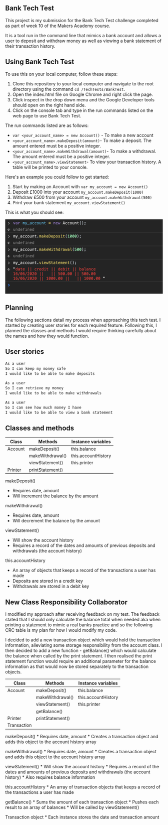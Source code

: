 ## Bank Tech Test

This project is my submission for the Bank Tech  Test challenge completed as part of week 10 of the  Makers Academy course.

It is a tool run in the command line that mimics a bank account and allows a user to deposit and withdraw money as well as viewing a bank statement of their transaction history.

## Using Bank Tech Test

To use this on your local computer, follow these steps:

  1. Clone this repository to your local computer and navigate to the root directory using the command `cd /TechTests/BankTest`.
  2. Open the index.html file on Google Chrome and right click the page.
  3. Click inspect in the drop down menu and the Google Developer tools should open on the right hand side.
  4. Click on the console tab and type in the run commands listed on the web page to use Bank Tech Test.

The run commands listed are as follows:

* `var <your_account_name> = new Account()` - To make a new account
* `<your_account_name>.makeDeposit(amount)`- To make a deposit. The amount entered must be a positive integer.
* `<your_account_name>.makeWithdrawal(amount)`- To make a withdrawal. The amount entered must be a positive integer.
* `<your_account_name>.viewStatement`- To view your transaction history. A table will be printed to your console.

Here's an example you could follow to get started:

  1. Start by making an Account with `var my_account = new Account()`
  2. Deposit £1000 into your account `my_account.makeDeposit(1000)`
  3. Withdraw £500 from your account `my_account.makeWithdrawal(500)`
  4. Print your bank statement `my_account.viewStatement()`


This is what you should see:

![Expected output](Example.png)

## Planning

The following sections detail my process when approaching this tech test. I started by creating user stories for each required feature. Following this, I planned the classes and methods I would require thinking carefully about the names and how they would function.

## User stories

```
As a user
So I can keep my money safe
I would like to be able to make deposits
```

```
As a user
So I can retrieve my money
I would like to be able to make withdrawals
```

```
As a user
So I can see how much money I have
I would like to be able to view a bank statement
```


## Classes and methods

Class | Methods | Instance variables
------------ | ------------- | -------------
| Account | makeDeposit() | this.balance |
|         | makeWithdrawal() | this.accountHistory |
|         | viewStatement() |  this.printer |
| Printer | printStatement() |  |


makeDeposit()
  * Requires date, amount
  * Will increment the balance by the amount

makeWithdrawal()
  * Requires date, amount
  * Will decrement the balance by the amount

viewStatement()
  * Will show the account history
  * Requires a record of the dates and amounts of previous deposits and withdrawals (the account history)

this.accountHistory
  * An array of objects that keeps a record of the transactions a user has made
  * Deposits are stored in a credit key
  * Withdrawals are stored in a debit key

## New Class Responsibility Collaborator

I modified my approach after receiving feedback on my test. The feedback stated that I should only calculate the balance total when needed aka when printing a statement to mimic a real banks practice and so the following CRC table is my plan for how I would modify my code.

I decided to add a new transaction object which would hold the transaction information, alleviating some storage responsibility from the account class. I then decided to add a new function - getBalance() which would calculate the balance when called by the print statement. I then realised the print statement function would require an additional parameter for the balance information as that would now be stored separately to the transaction objects.

  Class | Methods | Instance variables
  ------------ | ------------- | -------------
  | Account | makeDeposit() | this.balance |
  |         | makeWithdrawal() | this.accountHistory |
  |         | viewStatement() |  this.printer |
  |         | getBalance()|   |
  | Printer | printStatement() |  |
  | Transaction |  |  |


  makeDeposit()
    * Requires date, amount
    * Creates a transaction object and adds this object to the account history array

  makeWithdrawal()
    * Requires date, amount
    * Creates a transaction object and adds this object to the account history array

  viewStatement()
    * Will show the account history
    * Requires a record of the dates and amounts of previous deposits and withdrawals (the account history)
    * Also requires balance information 

  this.accountHistory
    * An array of transaction objects that keeps a record of the transactions a user has made

  getBalance()
    * Sums the amount of each transaction object
    * Pushes each result to an array of balances
    * Will be called by viewStatement()

  Transaction object
    * Each instance stores the date and transaction amount
